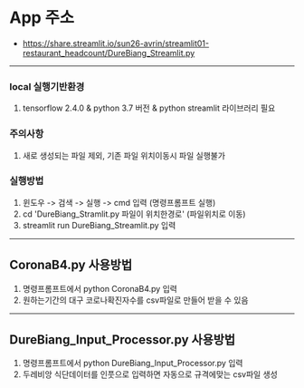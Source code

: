 # App 주소
+ https://share.streamlit.io/sun26-avrin/streamlit01-restaurant_headcount/DureBiang_Streamlit.py

---
### local 실행기반환경
1. tensorflow 2.4.0 & python 3.7 버전 & python streamlit 라이브러리 필요

### 주의사항 
1. 새로 생성되는 파일 제외, 기존 파일 위치이동시 파일 실행불가

### 실행방법
1. 윈도우 -> 검색 -> 실행 -> cmd 입력       (명령프롬프트 실행)
2. cd 'DureBiang_Stramlit.py 파일이 위치한경로'       (파일위치로 이동)
3. streamlit run DureBiang_Streamlit.py 입력

------------
  
## CoronaB4.py 사용방법
1. 명령프롬프트에서 python CoronaB4.py 입력
2. 원하는기간의 대구 코로나확진자수를 csv파일로 만들어 받을 수 있음

-------------
  
## DureBiang_Input_Processor.py 사용방법
1. 명령프롬프트에서 python DureBiang_Input_Processor.py 입력
2. 두레비앙 식단데이터를 인풋으로 입력하면 자동으로 규격에맞는 csv파일 생성
